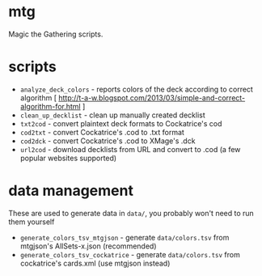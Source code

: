 mtg
===

Magic the Gathering scripts.

scripts
=======

* `analyze_deck_colors` - reports colors of the deck according to correct algorithm [ http://t-a-w.blogspot.com/2013/03/simple-and-correct-algorithm-for.html ]
* `clean_up_decklist` - clean up manually created decklist
* `txt2cod` - convert plaintext deck formats to Cockatrice's cod
* `cod2txt` - convert Cockatrice's .cod to .txt format
* `cod2dck` - convert Cockatrice's .cod to XMage's .dck
* `url2cod` - download decklists from URL and convert to .cod (a few popular websites supported)


data management
===============

These are used to generate data in `data/`, you probably won't need to run them yourself

* `generate_colors_tsv_mtgjson` - generate `data/colors.tsv` from mtgjson's AllSets-x.json (recommended)
* `generate_colors_tsv_cockatrice` - generate `data/colors.tsv` from cockatrice's cards.xml (use mtgjson instead)
